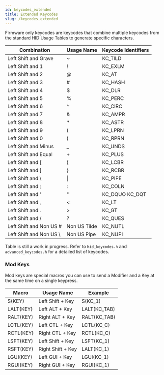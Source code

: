 ```yaml
---
id: keycodes_extended
title: Extended Keycodes
slug: /keycodes_extended
---
```


Firmware only keycodes are keycodes that combine multiple keycodes from the standard HID Usage Tables to generate specific characters.

| Combination             | Usage Name              | Keycode Identifiers        |
| ----------------------- | ----------------------- | -------------------------- |
| Left Shift and Grave    | ~                       | KC_TILD                    |
| Left Shift and 1        | !                       | KC_EXLM                    |
| Left Shift and 2        | @                       | KC_AT                      |
| Left Shift and 3        | #                       | KC_HASH                    |
| Left Shift and 4        | $                       | KC_DLR                     |
| Left Shift and 5        | %                       | KC_PERC                    |
| Left Shift and 6        | ^                       | KC_CIRC                    |
| Left Shift and 7        | &                       | KC_AMPR                    |
| Left Shift and 8        | *                       | KC_ASTR                    |
| Left Shift and 9        | (                       | KC_LPRN                    |
| Left Shift and 0        | )                       | KC_RPRN                    |
| Left Shift and Minus    | \_                      | KC_UNDS                    |
| Left Shift and Equal    | +                       | KC_PLUS                    |
| Left Shift and [        | {                       | KC_LCBR                    |
| Left Shift and ]        | }                       | KC_RCBR                    |
| Left Shift and \\       | \|                      | KC_PIPE                    |
| Left Shift and ;        | :                       | KC_COLN                    |
| Left Shift and '        | "                       | KC_DQUO    KC_DQT          |
| Left Shift and ,        | <                       | KC_LT                      |
| Left Shift and .        | >                       | KC_GT                      |
| Left Shift and /        | ?                       | KC_QUES                    |
| Left Shift and Non US # | Non US Tilde            | KC_NUTL                    |
| Left Shift and Non US \\ | Non US Pipe            | KC_NUPI                    |

Table is still a work in progress.  Refer to `hid_keycodes.h` and `advanced_keycodes.h` for a detailed list of keycodes.


### Mod Keys

Mod keys are special macros you can use to send a Modifier and a Key at the same time on a single keypress.

| Macro                   | Usage Name              | Example                    |
| ----------------------- | ----------------------- | -------------------------- |
| S(KEY)                  | Left Shift + Key        | S(KC_1)                    |
| LALT(KEY)               | Left ALT + Key          | LALT(KC_TAB)               |
| RALT(KEY)               | Right ALT + Key         | RALT(KC_TAB)               |
| LCTL(KEY)               | Left CTL + Key          | LCTL(KC_C)                 |
| RCTL(KEY)               | Right CTL + Key         | RCTL(KC_C)                 |
| LSFT(KEY)               | Left Shift + Key        | LSFT(KC_1)                 |
| RSFT(KEY)               | Right Shift + Key       | LALT(KC_1)                 |
| LGUI(KEY)               | Left GUI + Key          | LGUI(KC_1)                 |
| RGUI(KEY)               | Right GUI + Key         | RGUI(KC_1)                 |
